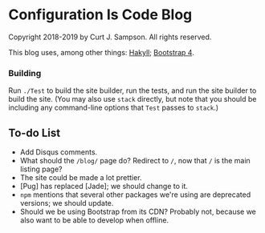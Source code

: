 Configuration Is Code Blog
==========================

Copyright 2018-2019 by Curt J. Sampson. All rights reserved.

This blog uses, among other things: [Hakyll]; [Bootstrap 4].

### Building

Run `./Test` to build the site builder, run the tests, and run the
site builder to build the site. (You may also use `stack` directly,
but note that you should be including any command-line options that
`Test` passes to `stack`.)


To-do List
----------

* Add Disqus comments.
* What should the `/blog/` page do? Redirect to `/`, now that `/` is
  the main listing page?
* The site could be made a lot prettier.
* [Pug] has replaced [Jade]; we should change to it.
* `npm` mentions that several other packages we're using are
  deprecated versions; we should update.
* Should we be using Bootstrap from its CDN? Probably not, because
  we also want to be able to develop when offline.



<!-------------------------------------------------------------------->
[Hakyll]: https://jaspervdj.be/hakyll/
[Bootstrap 4]: http://v4-alpha.getbootstrap.com/
